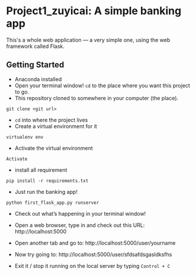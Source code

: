 # Project1_zuyicai: A simple banking app

This's a whole web application — a very simple one, using the web framework called Flask.

## Getting Started

* Anaconda installed
* Open your terminal window! `cd` to the place where you want this project to go.
* This repository cloned to somewhere in your computer (the place).
```
git clone <git url>
```
* `cd` into where the project lives
* Create a virtual environment for it
```
virtualenv env
```
* Activate the virtual environment
```
Activate
```
* install all requirement
```
pip install -r requirements.txt
```
* Just run the banking app!
```
python first_flask_app.py runserver
```
* Check out what’s happening in your terminal window!
* Open a web browser, type in and check out this URL:
http://localhost:5000

* Open another tab and go to:
http://localhost:5000/user/yourname

* Now try going to:
http://localhost:5000/user/sfdsafdsgasldksfhs

* Exit it / stop it running on the local server by typing `Control + C`
